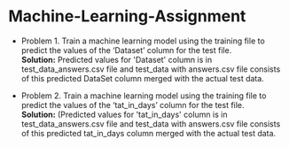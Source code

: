 # Machine-Learning-Assignment

* Problem 1. Train a machine learning model using the training file to predict the values of the ‘Dataset’ column for the test file.<br />
**Solution:** Predicted values for 'Dataset' column is in test_data_answers.csv file and test_data with answers.csv file consists of this predicted DataSet column merged with the actual test data.

* Problem 2. Train a machine learning model using the training file to predict the values of the ‘tat_in_days’ column for the test file.<br />
**Solution:** (Predicted values for 'tat_in_days' column is in test_data_answers.csv file and test_data with answers.csv file consists of this predicted tat_in_days column merged with the actual test data.
